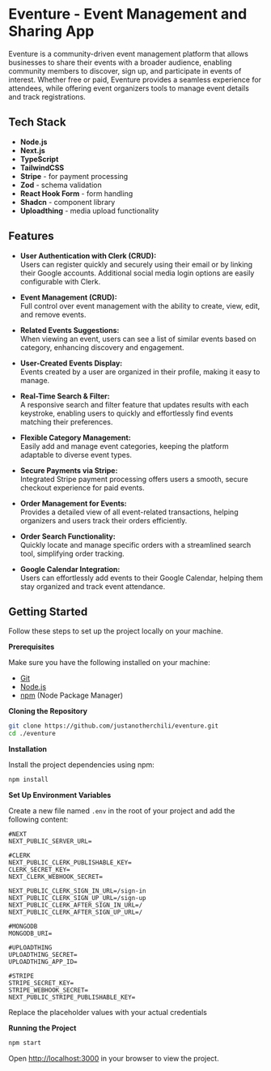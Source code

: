 # Eventure - Event Management and Sharing App

Eventure is a community-driven event management platform that allows businesses to share their events with a broader audience, enabling community members to discover, sign up, and participate in events of interest. Whether free or paid, Eventure provides a seamless experience for attendees, while offering event organizers tools to manage event details and track registrations.

## Tech Stack

- **Node.js**
- **Next.js**
- **TypeScript**
- **TailwindCSS**
- **Stripe** - for payment processing
- **Zod** - schema validation
- **React Hook Form** - form handling
- **Shadcn** - component library
- **Uploadthing** - media upload functionality

## Features

- **User Authentication with Clerk (CRUD):**  
  Users can register quickly and securely using their email or by linking their Google accounts. Additional social media login options are easily configurable with Clerk.

- **Event Management (CRUD):**  
  Full control over event management with the ability to create, view, edit, and remove events.

- **Related Events Suggestions:**  
  When viewing an event, users can see a list of similar events based on category, enhancing discovery and engagement.

- **User-Created Events Display:**  
  Events created by a user are organized in their profile, making it easy to manage.

- **Real-Time Search & Filter:**  
  A responsive search and filter feature that updates results with each keystroke, enabling users to quickly and effortlessly find events matching their preferences.

- **Flexible Category Management:**  
  Easily add and manage event categories, keeping the platform adaptable to diverse event types.

- **Secure Payments via Stripe:**  
  Integrated Stripe payment processing offers users a smooth, secure checkout experience for paid events.

- **Order Management for Events:**  
  Provides a detailed view of all event-related transactions, helping organizers and users track their orders efficiently.

- **Order Search Functionality:**  
  Quickly locate and manage specific orders with a streamlined search tool, simplifying order tracking.

- **Google Calendar Integration:**  
  Users can effortlessly add events to their Google Calendar, helping them stay organized and track event attendance.

## Getting Started

Follow these steps to set up the project locally on your machine.

**Prerequisites**

Make sure you have the following installed on your machine:

- [Git](https://git-scm.com/)
- [Node.js](https://nodejs.org/en)
- [npm](https://www.npmjs.com/) (Node Package Manager)

**Cloning the Repository**

```bash
git clone https://github.com/justanotherchili/eventure.git
cd ./eventure
```

**Installation**

Install the project dependencies using npm:

```bash
npm install
```

**Set Up Environment Variables**

Create a new file named `.env` in the root of your project and add the following content:

```env
#NEXT
NEXT_PUBLIC_SERVER_URL=

#CLERK
NEXT_PUBLIC_CLERK_PUBLISHABLE_KEY=
CLERK_SECRET_KEY=
NEXT_CLERK_WEBHOOK_SECRET=

NEXT_PUBLIC_CLERK_SIGN_IN_URL=/sign-in
NEXT_PUBLIC_CLERK_SIGN_UP_URL=/sign-up
NEXT_PUBLIC_CLERK_AFTER_SIGN_IN_URL=/
NEXT_PUBLIC_CLERK_AFTER_SIGN_UP_URL=/

#MONGODB
MONGODB_URI=

#UPLOADTHING
UPLOADTHING_SECRET=
UPLOADTHING_APP_ID=

#STRIPE
STRIPE_SECRET_KEY=
STRIPE_WEBHOOK_SECRET=
NEXT_PUBLIC_STRIPE_PUBLISHABLE_KEY=
```

Replace the placeholder values with your actual credentials 

**Running the Project**

```bash
npm start
```

Open [http://localhost:3000](http://localhost:3000) in your browser to view the project.